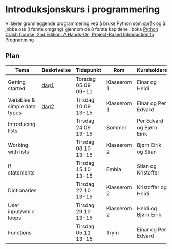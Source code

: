 # Introduksjonskurs i programmering


Vi lærer grunnleggende programmering ved å bruke Python som språk og å jobbe oss (i første omgang) gjennom de 8 første kapitlene i boka [Python Crash Course, 2nd Edition: A Hands-On, Project-Based Introduction to Programming](https://www.amazon.com/Python-Crash-Course-Eric-Matthes-ebook/dp/B07J4521M3)

## Plan

| Tema | Beskrivelse | Tidspunkt | Rom | Kursholdere |
|------|-------------|-----------|-----|-------------|
| Getting started | [dag1](dag1) | Torsdag 05.09 09-11 | Klasserom 1 | Einar og Heidi |
| Variables & simple data types | [dag2](dag2) | Tirsdag 10.09 13-15 | Klasserom 1 | Einar og Per Edvard |
| Introducing lists | | Tirsdag 24.09 13-15 | Sommer | Per Edvard og Bjørn Eirik |
| Working with lists | | Tirsdag 08.10 13-15 | Klasserom 2 | Bjørn Eirik og Stian |
| If statements | | Tirsdag 15.10 13-15 | Embla | Stian og Kristoffer |
| Dictionaries | | Tirsdag 22.10 13-15 | Klasserom 2 | Kristoffer og Heidi |
| User input/while loops | | Tirsdag 29.10 13-15 | Klasserom 2 | Heidi og Bjørn Eirik |
| Functions | | Tirsdag 05.11 13-15 | Trym | Einar og Per Edvard | 
